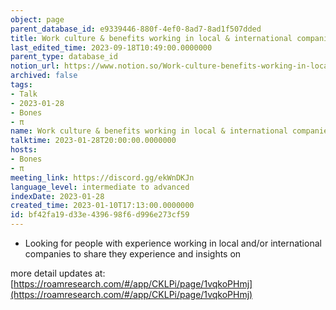 ```yaml
---
object: page
parent_database_id: e9339446-880f-4ef0-8ad7-8ad1f507dded
title: Work culture & benefits working in local & international companies
last_edited_time: 2023-09-18T10:49:00.0000000
parent_type: database_id
notion_url: https://www.notion.so/Work-culture-benefits-working-in-local-international-companies-bf42fa19d33e439698f6d996e273cf59
archived: false
tags:
- Talk
- 2023-01-28
- Bones
- π
name: Work culture & benefits working in local & international companies
talktime: 2023-01-28T20:00:00.0000000
hosts:
- Bones
- π
meeting_link: https://discord.gg/ekWnDKJn
language_level: intermediate to advanced
indexDate: 2023-01-28
created_time: 2023-01-10T17:13:00.0000000
id: bf42fa19-d33e-4396-98f6-d996e273cf59
---
```


   - Looking for people with experience working in local and/or international companies to share they experience and insights on

more detail updates at:
[https://roamresearch.com/#/app/CKLPi/page/1vqkoPHmj](https://roamresearch.com/#/app/CKLPi/page/1vqkoPHmj)

























